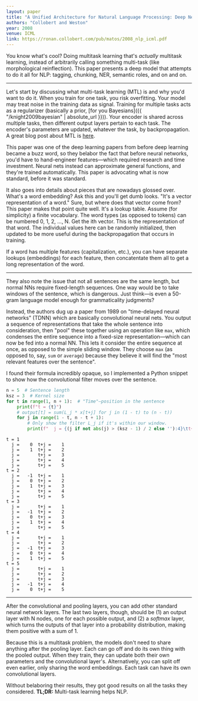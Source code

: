 ```yaml
---
layout: paper
title: "A Unified Architecture for Natural Language Processing: Deep Neural Networks with Multitask Learning"
authors: "Collobert and Weston"
year: 2008
venue: ICML
link: https://ronan.collobert.com/pub/matos/2008_nlp_icml.pdf
---
```


You know what's cool? Doing multitask learning that's *actually* multitask learning, instead of arbitrarily calling something multi-task (like morphological reinflection). This paper presents a deep model that attempts to do it all for NLP: tagging, chunking, NER, semantic roles, and on and on.

<!--more-->
---

Let's start by discussing what multi-task learning (MTL) is and why you'd want to do it. When you train for one task, you risk overfitting. Your model may treat noise in the training data as signal. Training for multiple tasks acts as a regularizer (basically a prior, [for you Bayesians]({{ "/knight2009bayesian" | absolute_url }})). Your encoder is shared across multiple tasks, then different output layers pertain to each task. The encoder's parameters are updated, whatever the task, by backpropagation. A great blog post about MTL is [here](http://ruder.io/multi-task/).

This paper was one of the deep learning papers from before deep learning became a buzz word, so they belabor the fact that before neural networks, you'd have to hand-engineer features—which required research and time investment. Neural nets instead can approximate general functions, and they're trained automatically. This paper is advocating what is now standard, before it was standard.

It also goes into details about pieces that are nowadays glossed over. What's a word embedding? Ask this and you'll get dumb looks. "It's a vector representation of a word." Sure, but where does that vector come from? This paper makes that point quite well. It's a lookup table. Assume (for simplicity) a finite vocabulary. The word types (as opposed to tokens) can be numbered 0, 1, 2, ..., N. Get the ith vector. This is the representation of that word. The individual values here can be randomly initialized, then updated to be more useful during the backpropagation that occurs in training.

If a word has multiple features (capitalization, etc.), you can have separate lookups (embeddings) for each feature, then concatentate them all to get a long representation of the word.

---

They also note the issue that not all sentences are the same length, but normal NNs require fixed-length sequences. One way would be to take windows of the sentence, which is dangerous. Just think—is even a 50-gram language model enough for grammaticality judgments?

Instead, the authors dug up a paper from 1989 on "time-delayed neural networks" (TDNN) which are basically convolutional neural nets. You output a sequence of representations that take the whole sentence into consideration, then "pool" these together using an operation like `max`, which condenses the entire sequence into a fixed-size representation—which can now be fed into a normal NN. This lets it consider the entire sequence at once, as opposed to the simple sliding window. They choose `max` (as opposed to, say, `sum` or `average`) because they believe it will find the "most relevant features over the sentence".

I found their formula incredibly opaque, so I implemented a Python snippet to show how the convolutional filter moves over the sentence. 

```python
n = 5  # Sentence length
ksz = 3  # Kernel size
for t in range(1, n + 1):  # "Time"—position in the sentence
    print(f"t = {t}")
    # output[t] = sum(L_j * x[t+j] for j in (1 - t) to (n - t))
    for j in range(1 - t, n - t + 1):
        # Only show the filter L_j if it's within our window.
        print(f"  j = {(j if not abs(j) > (ksz - 1) / 2 else ''):4}\tt+j = {t+j:4}")
```

```
t = 1
  j =    0	t+j =    1
  j =    1	t+j =    2
  j =     	t+j =    3
  j =     	t+j =    4
  j =     	t+j =    5
t = 2
  j =   -1	t+j =    1
  j =    0	t+j =    2
  j =    1	t+j =    3
  j =     	t+j =    4
  j =     	t+j =    5
t = 3
  j =     	t+j =    1
  j =   -1	t+j =    2
  j =    0	t+j =    3
  j =    1	t+j =    4
  j =     	t+j =    5
t = 4
  j =     	t+j =    1
  j =     	t+j =    2
  j =   -1	t+j =    3
  j =    0	t+j =    4
  j =    1	t+j =    5
t = 5
  j =     	t+j =    1
  j =     	t+j =    2
  j =     	t+j =    3
  j =   -1	t+j =    4
  j =    0	t+j =    5
```
---

After the convolutional and pooling layers, you can add other standard neural network layers. The last two layers, though, should be (1) an output layer with N nodes, one for each possible output, and (2) a *softmax* layer, which turns the outputs of that layer into a probability distribution, making them positive with a sum of 1. 

Because this is a multitask problem, the models don't need to share anything after the pooling layer. Each can go off and do its own thing with the pooled output. When they train, they can update both their own parameters and the convolutional layer's. Alternatively, you can split off even earlier, only sharing the word embeddings. Each task can have its own convolutional layers.

Without belaboring their results, they got good results on all the tasks they considered. **TL;DR:** Multi-task learning helps NLP.

